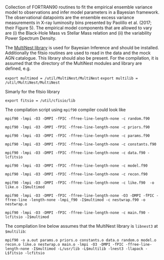 Collection of FORTRAN90 routines to fit the empirical ensemble variance model to observations and infer model parameters in a Bayesian framework. The observational datapoints are the ensemble excess variance measurements in X-ray luminosity bins presented by Paolillo et al. (2017; their Figure 5). The empirical model components that are allowed to vary are (i) the Black-Hole Mass vs Stellar Mass relation and (ii) the variability Power Spectrum Density.

The [MultiNest library](https://github.com/farhanferoz/MultiNest) is used for Bayesian Inference and should be installed. Additionally the fitsio routines are used to read in the data and the mock AGN catalogue. This library should also be present. For the compilation, it is assumed that the directory of the MultiNest modules and library are defined, e.g.

`export multimod = /util/MultiNest/MultiNest`
`export multilib = /util/MultiNest/MultiNest`

Simarly for the fitsio library

`export fitsio = /util/cfisio/lib`

The compilation script using `mpif90` compiler could look like


`mpif90 -lmpi -O3 -DMPI -fPIC -ffree-line-length-none -c random.f90`

`mpif90 -lmpi -O3 -DMPI -fPIC -ffree-line-length-none -c priors.f90`

`mpif90 -lmpi -O3 -DMPI -fPIC -ffree-line-length-none -c params.f90`

`mpif90 -lmpi -O3 -DMPI -fPIC -ffree-line-length-none -c constants.f90`

`mpif90 -lmpi -O3 -DMPI -fPIC -ffree-line-length-none -c data.f90 -lcfitsio`

`mpif90 -lmpi -O3 -DMPI -fPIC -ffree-line-length-none -c model.f90`

`mpif90 -lmpi -O3 -DMPI -fPIC -ffree-line-length-none -c recon.f90`

`mpif90 -lmpi -O3 -DMPI -fPIC -ffree-line-length-none -c like.f90  -o like.o -I$multimod`

`mpif90 -lmpi -O3 -DMPI -fPIC -ffree-line-length-none -O3 -DMPI -fPIC -ffree-line -length-none -lmpi_f90 -I$multimod -c nestwrap.f90 -o nestwrap.o`

`mpif90 -lmpi -O3 -DMPI -fPIC -ffree-line-length-none -c main.f90 -lcfitsio -I$multimod`

The compilation line below assumes that the MultiNest library is `libnest3` at `$multilib`:

`mpif90 -o a.out params.o priors.o constants.o data.o random.o model.o recon.o like.o nestwrap.o main.o -lmpi -O3 -DMPI -fPIC -ffree-line-length-none -I$multimod -L/usr/lib -L$multilib -lnest3 -llapack -L$fitsio -lcfitsio`
